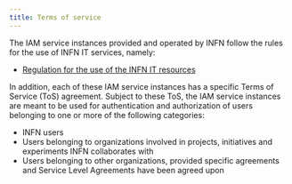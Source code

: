```yaml
---
title: Terms of service
---
```


The IAM service instances provided and operated by INFN follow the rules for
the use of INFN IT services, namely:

- [Regulation for the use of the INFN IT resources][infn-it-resources]


In addition, each of these IAM service instances has a specific Terms of
Service (ToS) agreement. Subject to these ToS, the IAM service instances are
meant to be used for authentication and authorization of users belonging to one
or more of the following categories:

- INFN users
- Users belonging to organizations involved in projects, initiatives and experiments INFN collaborates with
- Users belonging to other organizations, provided specific agreements and Service Level Agreements have been agreed upon

[infn-it-resources]: https://web.infn.it/CCR/images/stories/upload_file/sicurezza_informatica/traduzione_30_may_FINAL_english.pdf
